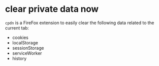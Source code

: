 # clear private data now

`cpdn` is a FireFox extension to easily clear the following data related to the current tab:

- cookies
- localStorage
- sessionStorage
- serviceWorker
- history
